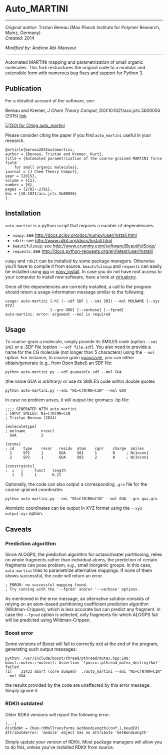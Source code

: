 Auto_MARTINI
============
***
*Original author:* Tristan Bereau (Max Planck Institute for Polymer Research, Mainz, Germany)  
*Created:* 2014  

*Modified by:* Andrew Abi-Mansour 
***
Automated MARTINI mapping and parametrization of small organic molecules. This fork restructures the original code to a modular and extensible form with numerous bug fixes and support for Python 3.

## Publication
For a detailed account of the software, see:

Bereau and Kremer, *J Chem Theory Comput*, DOI:10.1021/acs.jctc.5b00056 (2015) [link](http://dx.doi.org/10.1021/acs.jctc.5b00056)

[![DOI for Citing auto_martini](https://img.shields.io/badge/DOI-10.1021%2Facs.jctc.5b00056-blue.svg)](http://dx.doi.org/10.1021/acs.jctc.5b00056)

Please consider citing the paper if you find `auto_martini` useful in your research.

```
@article{bereau2015automartini,
author = {Bereau, Tristan and Kremer, Kurt},
title = {Automated parametrization of the coarse-grained MARTINI force field 
    for small organic molecules},
journal = {J Chem Theory Comput},
year = {2015},
volume = {11},
number = {6},
pages = {2783--2791},
doi = {10.1021/acs.jctc.5b00056}
}
```

## Installation
`auto-martini` is a python script that requires a number of dependencies:
* `numpy`: see http://docs.scipy.org/doc/numpy/user/install.html
* `rdkit`: see http://www.rdkit.org/docs/Install.html
* `beautifulsoup`: see http://www.crummy.com/software/BeautifulSoup/
* `requests`: see http://docs.python-requests.org/en/latest/user/install/

`numpy` and `rdkit` can be installed by some package managers. Otherwise you'll have to compile it from source. `beautifulsoup` and `requests` can easily be installed using [pip](https://pip.pypa.io/en/latest/) or [easy_install](https://pypi.python.org/pypi/setuptools). In case you do not have root access to your computer to install new software, have a look at [virtualenv](https://pypi.python.org/pypi/virtualenv).

Once all the dependencies are correctly installed, a call to the program should return a usage-information message similar to the following:
```
usage: auto-martini [-h] (--sdf SDF | --smi SMI) --mol MOLNAME [--xyz XYZ]
                    [--gro GRO] [--verbose] [--fpred]
auto-martini: error: argument --mol is required
```

## Usage
To coarse-grain a molecule, simply provide its SMILES code (option `--smi SMI`) or a .SDF file (option `'--sdf file.sdf`). You also need to provide a name for the CG molecule (not longer than 5 characters) using the `--mol` option.  For instance, to coarse grain [guanazole](http://pubchem.ncbi.nlm.nih.gov/summary/summary.cgi?cid=15078), you can either obtain/generate (e.g., from Open Babel) an SDF file:
```
python auto-martini.py --sdf guanazole.sdf --mol GUA
```
(the name GUA is arbitrary) or use its SMILES code within double quotes
```
python auto-martini.py --smi "N1=C(N)NN=C1N" --mol GUA
```
In case no problem arises, it will output the gromacs .itp file:
```
;;;; GENERATED WITH auto-martini
; INPUT SMILES: N1=C(N)NN=C1N
; Tristan Bereau (2014)

[moleculetype]
; molname       nrexcl
  GUA           2

[atoms]
; id    type    resnr   residu  atom    cgnr    charge  smiles
  1     SP2     1       GUA     S01     1       0     ; Nc1ncnn1
  2     SP2     1       GUA     S02     2       0     ; Nc1ncnn1

[constraints]
;  i   j     funct   length
   1   2     1       0.21
```
Optionally, the code can also output a corresponding `.gro` file for the coarse-grained coordinates
```
python auto-martini.py --smi "N1=C(N)NN=C1N" --mol GUA --gro gua.gro
```
Atomistic coordinates can be output in XYZ format using the `--xyz output.xyz` option.

## Caveats

### Prediction algorithm

Since ALOGPS, the prediction algorithm for octanol/water partitioning, relies on whole fragments rather than individual atoms, the prediction of certain fragments can pose problem, e.g., small inorganic groups. In this case, `auto-martini` tries to parametrize alternative mappings. If none of them shows successful, the code will return an error.
```
; ERROR: no successful mapping found.
; Try running with the '--fpred' and/or '--verbose' options.
```
As mentioned in the error message, an alternative solution consists of relying on an atom-based partitioning coefficient prediction algorithm (Wildman-Crippen), which is less accurate but can predict any fragment.  In case the `--fpred` option is selected, only fragments for which ALOGPS fail will be predicted using Wildman-Crippen.

### Boost error

Some versions of Boost will fail to correctly exit at the end of the program, generating such output messages:
```
python: /usr/include/boost/thread/pthread/mutex.hpp:108: boost::mutex::~mutex(): Assertion `!posix::pthread_mutex_destroy(&m)' failed.
[1]    31433 abort (core dumped)  ./auto_martini --smi "N1=C(N)NN=C1N" --mol GUA
```
the results provided by the code are unaffected by this error message. Simply ignore it.

### RDKit outdated

Older RDKit versions will report the following error:
```
[...]
distBdAt = Chem.rdMolTransforms.GetBondLength(conf,i,beadId)
AttributeError: 'module' object has no attribute 'GetBondLength'
```
Simply update your version of RDKit. Most package managers will allow you to do this, unless you've installed RDKit from source.
